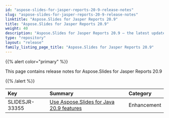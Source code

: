 ```yaml
---
id: "aspose-slides-for-jasper-reports-20-9-release-notes"
slug: "aspose-slides-for-jasper-reports-20-9-release-notes"
linktitle: "Aspose.Slides for Jasper Reports 20.9"
title: "Aspose.Slides for Jasper Reports 20.9"
weight: 40
description: "Aspose.Slides for Jasper Reports 20.9 – the latest updates and fixes."
type: "repository"
layout: "release"
family_listing_page_title: "Aspose.Slides for Jasper Reports 20.9"
---
```


{{% alert color="primary" %}} 

This page contains release notes for Aspose.Slides for Jasper Reports 20.9

{{% /alert %}} 

|**Key**|**Summary**|**Category**|
| :- | :- | :- |
|SLIDESJR-33355|[Use Aspose.Slides for Java 20.9 features](/slides/java/release-notes/2020/aspose-slides-for-java-20-9-release-notes/)|Enhancement|

